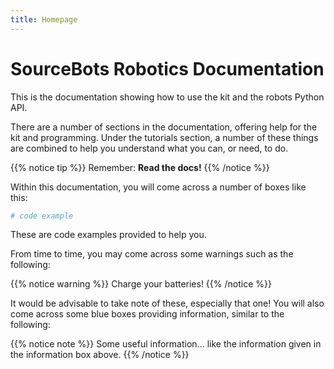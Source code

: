 ```yaml
---
title: Homepage
---
```


# SourceBots Robotics Documentation
This is the documentation showing how to use the kit and the robots Python API.

There are a number of sections in the documentation, offering help for the kit and programming. Under the tutorials section, a number of these things are combined to help you understand what you can, or need, to do.

{{% notice tip %}}
Remember: **Read the docs!**
{{% /notice %}}

Within this documentation, you will come across a number of boxes like this:

```python
# code example
```

These are code examples provided to help you.

From time to time, you may come across some warnings such as the following:

{{% notice warning %}}
Charge your batteries!
{{% /notice %}}

It would be advisable to take note of these, especially that one! You will also come across some blue boxes providing information, similar to the following:

{{% notice note %}}
Some useful information... like the information given in the information box above.
{{% /notice %}}
